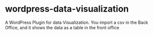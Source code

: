 # wordpress-data-visualization
A WordPress Plugin for data Visualization. You import a csv in the Back Office, and it shows the data as a table in the front office
